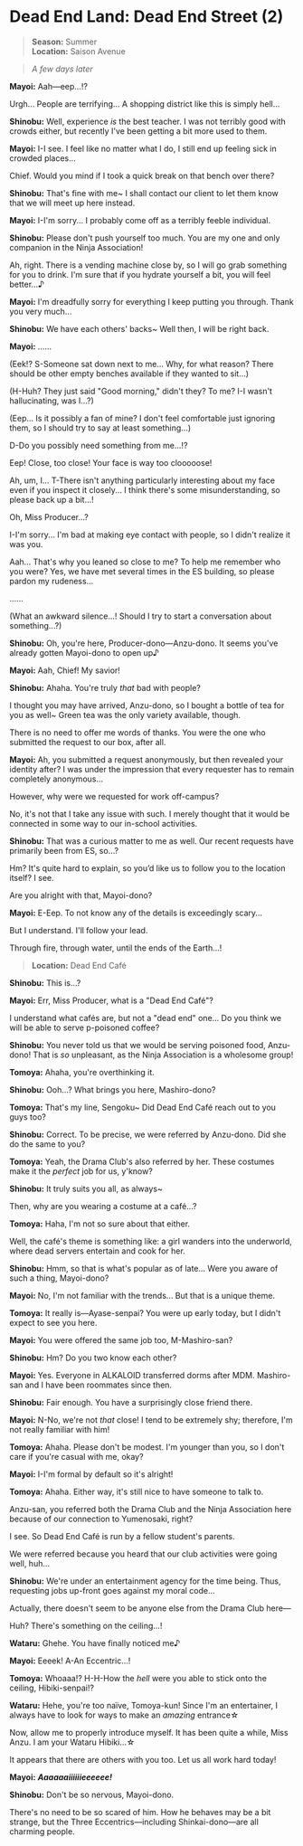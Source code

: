 # Dead End Land: Dead End Street (2)

> **Season:** Summer<br>
> **Location:** Saison Avenue

> *A few days later*

**Mayoi:** Aah—eep...!?

Urgh... People are terrifying... A shopping district like this is simply hell...

**Shinobu:** Well, experience *is* the best teacher. I was not terribly good with crowds either, but recently I've been getting a bit more used to them.

**Mayoi:** I-I see. I feel like no matter what I do, I still end up feeling sick in crowded places...

Chief. Would you mind if I took a quick break on that bench over there?

**Shinobu:** That's fine with me~ I shall contact our client to let them know that we will meet up here instead.

**Mayoi:** I-I'm sorry... I probably come off as a terribly feeble individual.

**Shinobu:** Please don't push yourself too much. You are my one and only companion in the Ninja Association!

Ah, right. There is a vending machine close by, so I will go grab something for you to drink. I'm sure that if you hydrate yourself a bit, you will feel better...♪

**Mayoi:** I'm dreadfully sorry for everything I keep putting you through. Thank you very much...

**Shinobu:** We have each others' backs~ Well then, I will be right back.

**Mayoi:** ......

(Eek!? S-Someone sat down next to me... Why, for what reason? There should be other empty benches available if they wanted to sit...)

(H-Huh? They just said "Good morning," didn't they? To me? I-I wasn't hallucinating, was I...?)

(Eep... Is it possibly a fan of mine? I don't feel comfortable just ignoring them, so I should try to say at least something...)

D-Do you possibly need something from me...!?

Eep! Close, too close! Your face is way too clooooose!

Ah, um, I... T-There isn't anything particularly interesting about my face even if you inspect it closely... I think there's some misunderstanding, so please back up a bit...!

Oh, Miss Producer...?

I-I'm sorry... I'm bad at making eye contact with people, so I didn't realize it was you.

Aah... That's why you leaned so close to me? To help me remember who you were? Yes, we have met several times in the ES building, so please pardon my rudeness...

......

(What an awkward silence...! Should I try to start a conversation about something...?)

**Shinobu:** Oh, you're here, Producer-dono—Anzu-dono. It seems you've already gotten Mayoi-dono to open up♪

**Mayoi:** Aah, Chief! My savior!

**Shinobu:** Ahaha. You're truly *that* bad with people?

I thought you may have arrived, Anzu-dono, so I bought a bottle of tea for you as well~ Green tea was the only variety available, though.

There is no need to offer me words of thanks. You were the one who submitted the request to our box, after all.

**Mayoi:** Ah, you submitted a request anonymously, but then revealed your identity after? I was under the impression that every requester has to remain completely anonymous...

However, why were we requested for work off-campus?

No, it's not that I take any issue with such. I merely thought that it would be connected in some way to our in-school activities.

**Shinobu:** That was a curious matter to me as well. Our recent requests have primarily been from ES, so...?

Hm? It's quite hard to explain, so you’d like us to follow you to the location itself? I see.

Are you alright with that, Mayoi-dono?

**Mayoi:** E-Eep. To not know any of the details is exceedingly scary...

But I understand. I'll follow your lead.

Through fire, through water, until the ends of the Earth...!

> **Location:** Dead End Café

**Shinobu:** This is...?

**Mayoi:** Err, Miss Producer, what is a "Dead End Café"?

I understand what cafés are, but not a "dead end" one... Do you think we will be able to serve p-poisoned coffee?

**Shinobu:** You never told us that we would be serving poisoned food, Anzu-dono! That is *so* unpleasant, as the Ninja Association is a wholesome group!

**Tomoya:** Ahaha, you're overthinking it.

**Shinobu:** Ooh...? What brings you here, Mashiro-dono?

**Tomoya:** That's my line, Sengoku~ Did Dead End Café reach out to you guys too?

**Shinobu:** Correct. To be precise, we were referred by Anzu-dono. Did she do the same to you?

**Tomoya:** Yeah, the Drama Club's also referred by her. These costumes make it the *perfect* job for us, y'know?

**Shinobu:** It truly suits you all, as always~

Then, why are you wearing a costume at a café...?

**Tomoya:** Haha, I'm not so sure about that either.

Well, the café's theme is something like: a girl wanders into the underworld, where dead servers entertain and cook for her.

**Shinobu:** Hmm, so that is what's popular as of late... Were you aware of such a thing, Mayoi-dono?

**Mayoi:** No, I'm not familiar with the trends... But that is a unique theme.

**Tomoya:** It really is—Ayase-senpai? You were up early today, but I didn't expect to see you here.

**Mayoi:** You were offered the same job too, M-Mashiro-san?

**Shinobu:** Hm? Do you two know each other?

**Mayoi:** Yes. Everyone in ALKALOID transferred dorms after MDM. Mashiro-san and I have been roommates since then.

**Shinobu:** Fair enough. You have a surprisingly close friend there.

**Mayoi:** N-No, we're not *that* close! I tend to be extremely shy; therefore, I'm not really familiar with him!

**Tomoya:** Ahaha. Please don't be modest. I'm younger than you, so I don't care if you're casual with me, okay?

**Mayoi:** I-I'm formal by default so it's alright!

**Tomoya:** Ahaha. Either way, it's still nice to have someone to talk to.

Anzu-san, you referred both the Drama Club and the Ninja Association here because of our connection to Yumenosaki, right?

I see. So Dead End Café is run by a fellow student's parents.

We were referred because you heard that our club activities were going well, huh...

**Shinobu:** We're under an entertainment agency for the time being. Thus, requesting jobs up-front goes against my moral code...

Actually, there doesn't seem to be anyone else from the Drama Club here—

Huh? There's something on the ceiling...!

**Wataru:** Ghehe. You have finally noticed me♪

**Mayoi:** Eeeek! A-An Eccentric...!

**Tomoya:** Whoaaa!? H-H-How the *hell* were you able to stick onto the ceiling, Hibiki-senpai!?

**Wataru:** Hehe, you're too naïve, Tomoya-kun! Since I'm an entertainer, I always have to look for ways to make an *amazing* entrance☆

Now, allow me to properly introduce myself. It has been quite a while, Miss Anzu. I am your Wataru Hibiki...☆

It appears that there are others with you too. Let us all work hard today!

**Mayoi:** ***Aaaaaaiiiiiieeeeee!***

**Shinobu:** Don't be so nervous, Mayoi-dono.

There's no need to be so scared of him. How he behaves may be a bit strange, but the Three Eccentrics—including Shinkai-dono—are all charming people.
